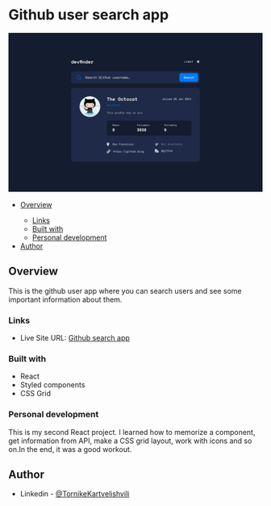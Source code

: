 # Github user search app
![app screnshot](/src/assets/screenshot.jpg)

  <ul>
    <li><a href="#overview">Overview</a></li>
    <ul>
        <li><a href="#links">Links</a></li>
        <li><a href="#built-with">Built with</a></li>
        <li><a href="#personal-development">Personal development</a></li>
    </ul>
    <li><a href="#author">Author</a></li>
  </ul>

<h2 id="overview">Overview</h2>
<p>This is the github user app where you can search users and see some important information about them.</p>

<h3 id="links">Links</h3>
    <ul>
        <li>Live Site URL: <a href="">Github search app</a></li>
    </ul>
<h3 id="built-with">Built with</h3>
    <ul>
        <li>React</li>
        <li>Styled components</li>
        <li>CSS Grid</li>
    </ul>
<h3 id="personal-development">Personal development</h3>
<p>This is my second React project. I learned how to memorize a component, get information from API, make a CSS grid layout, work with icons and so on.In the end, it was a good workout.</p>

<h2 id="author">Author</h2>
    <ul>
        <li>Linkedin - <a href="https://www.linkedin.com/in/tornike-kartvelishvili-3259821bb/">@TornikeKartvelishvili</a></li>
    </ul>






